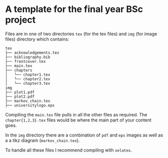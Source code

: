# A template for the final year BSc project

Files are in one of two directories `tex` (for the tex files) and `img` (for
image files) directory which contains:

    tex
    ├── acknowledgements.tex
    ├── bibliography.bib
    ├── frontcover.tex
    ├── main.tex
    ├── chapters
    │   └── chapter1.tex
    │   └── chapter2.tex
    │   └── chapter3.tex
    img
    ├── plot1.pdf
    ├── plot2.pdf
    ├── markov_chain.tex
    ├── universitylogo.eps

Compiling the `main.tex` file pulls in all the other files as required.  The
`chapter{1,2,3}.tex` files would be where the main part of your content goes.

In the `img` directory there are a combination of `pdf` and `eps` images as
well as a a tikz diagram (`markov_chain.tex`).

To handle all these files I recommend compiling with `xelatex`.
